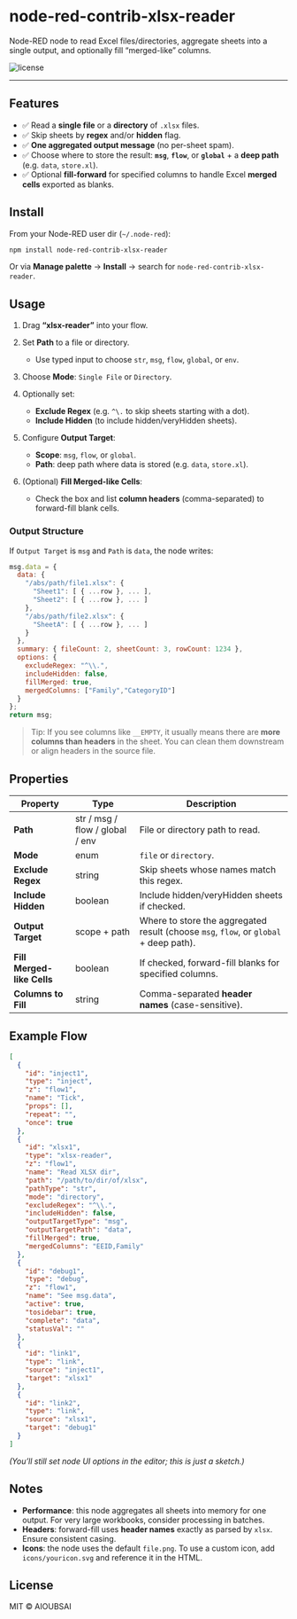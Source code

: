 # node-red-contrib-xlsx-reader

Node-RED node to read Excel files/directories, aggregate sheets into a single output, and optionally fill “merged-like” columns.

![license](https://img.shields.io/badge/License-MIT-green)

---

## Features

* ✅ Read a **single file** or a **directory** of `.xlsx` files.
* ✅ Skip sheets by **regex** and/or **hidden** flag.
* ✅ **One aggregated output message** (no per-sheet spam).
* ✅ Choose where to store the result: **`msg`**, **`flow`**, or **`global`** + a **deep path** (e.g. `data`, `store.xl`).
* ✅ Optional **fill-forward** for specified columns to handle Excel **merged cells** exported as blanks.

## Install

From your Node-RED user dir (`~/.node-red`):

```bash
npm install node-red-contrib-xlsx-reader
```

Or via **Manage palette** → **Install** → search for `node-red-contrib-xlsx-reader`.

## Usage

1. Drag **“xlsx-reader”** into your flow.
2. Set **Path** to a file or directory.

   * Use typed input to choose `str`, `msg`, `flow`, `global`, or `env`.
3. Choose **Mode**: `Single File` or `Directory`.
4. Optionally set:

   * **Exclude Regex** (e.g. `^\.` to skip sheets starting with a dot).
   * **Include Hidden** (to include hidden/veryHidden sheets).
5. Configure **Output Target**:

   * **Scope**: `msg`, `flow`, or `global`.
   * **Path**: deep path where data is stored (e.g. `data`, `store.xl`).
6. (Optional) **Fill Merged-like Cells**:

   * Check the box and list **column headers** (comma-separated) to forward-fill blank cells.

### Output Structure

If `Output Target` is `msg` and `Path` is `data`, the node writes:

```js
msg.data = {
  data: {
    "/abs/path/file1.xlsx": {
      "Sheet1": [ { ...row }, ... ],
      "Sheet2": [ { ...row }, ... ]
    },
    "/abs/path/file2.xlsx": {
      "SheetA": [ { ...row }, ... ]
    }
  },
  summary: { fileCount: 2, sheetCount: 3, rowCount: 1234 },
  options: {
    excludeRegex: "^\\.",
    includeHidden: false,
    fillMerged: true,
    mergedColumns: ["Family","CategoryID"]
  }
};
return msg;
```

> Tip: If you see columns like `__EMPTY`, it usually means there are **more columns than headers** in the sheet. You can clean them downstream or align headers in the source file.

## Properties

| Property                   | Type                            | Description                                                                           |
| -------------------------- | ------------------------------- | ------------------------------------------------------------------------------------- |
| **Path**                   | str / msg / flow / global / env | File or directory path to read.                                                       |
| **Mode**                   | enum                            | `file` or `directory`.                                                                |
| **Exclude Regex**          | string                          | Skip sheets whose names match this regex.                                             |
| **Include Hidden**         | boolean                         | Include hidden/veryHidden sheets if checked.                                          |
| **Output Target**          | scope + path                    | Where to store the aggregated result (choose `msg`, `flow`, or `global` + deep path). |
| **Fill Merged-like Cells** | boolean                         | If checked, forward-fill blanks for specified columns.                                |
| **Columns to Fill**        | string                          | Comma-separated **header names** (case-sensitive).                                    |

## Example Flow

```json
[
  {
    "id": "inject1",
    "type": "inject",
    "z": "flow1",
    "name": "Tick",
    "props": [],
    "repeat": "",
    "once": true
  },
  {
    "id": "xlsx1",
    "type": "xlsx-reader",
    "z": "flow1",
    "name": "Read XLSX dir",
    "path": "/path/to/dir/of/xlsx",
    "pathType": "str",
    "mode": "directory",
    "excludeRegex": "^\\.",
    "includeHidden": false,
    "outputTargetType": "msg",
    "outputTargetPath": "data",
    "fillMerged": true,
    "mergedColumns": "EEID,Family"
  },
  {
    "id": "debug1",
    "type": "debug",
    "z": "flow1",
    "name": "See msg.data",
    "active": true,
    "tosidebar": true,
    "complete": "data",
    "statusVal": ""
  },
  {
    "id": "link1",
    "type": "link",
    "source": "inject1",
    "target": "xlsx1"
  },
  {
    "id": "link2",
    "type": "link",
    "source": "xlsx1",
    "target": "debug1"
  }
]
```

*(You’ll still set node UI options in the editor; this is just a sketch.)*

## Notes

* **Performance**: this node aggregates all sheets into memory for one output. For very large workbooks, consider processing in batches.
* **Headers**: forward-fill uses **header names** exactly as parsed by `xlsx`. Ensure consistent casing.
* **Icons**: the node uses the default `file.png`. To use a custom icon, add `icons/youricon.svg` and reference it in the HTML.

## License

MIT © AIOUBSAI
